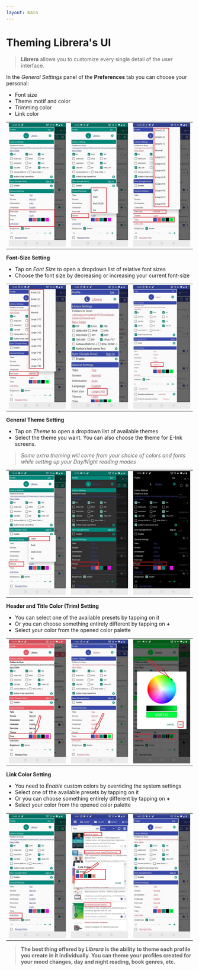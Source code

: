 ```yaml
---
layout: main
---
```


# Theming Librera's UI

> **Librera** allows you to customize every single detail of the user interface.

In the _General Settings_ panel of the **Preferences** tab you can choose your personal:

* Font size
* Theme motif and color
* Trimming color
* Link color

||||
|-|-|-|
|![](1.jpg)|![](2.jpg)|![](3.jpg)|

**Font-Size Setting**

* Tap on _Font Size_ to open a dropdown list of relative font sizes
* Choose the font size by decreasing or increasing your current font-size

||||
|-|-|-|
|![](34.jpg)|![](32.jpg)|![](33.jpg)|

**General Theme Setting**

* Tap on _Theme_ to open a dropdown list of available themes
* Select the theme you want. You can also choose the theme for E-Ink screens.

> _Some extra theming will come from your choice of colors and fonts while setting up your Day/Night reading modes_

||||
|-|-|-|
|![](21.jpg)|![](22.jpg)|![](23.jpg)|

**Header and Title Color (Trim) Setting**

* You can select one of the available presets by tapping on it
* Or you can choose something entirely different by tapping on **+**
* Select your color from the opened color palette

||||
|-|-|-|
|![](11.jpg)|![](12.jpg)|![](13.jpg)|

**Link Color Setting**

* You need to _Enable_ custom colors by overriding the system settings
* Select one of the available presets by tapping on it
* Or you can choose something entirely different by tapping on **+**
* Select your color from the opened color palette

||||
|-|-|-|
|![](41.jpg)|![](42.jpg)|![](43.jpg)|

> **The best thing offered by *Librera* is the ability to theme each profile you create in it individually. You can theme your profiles created for your mood changes, day and night reading, book genres, etc.**
